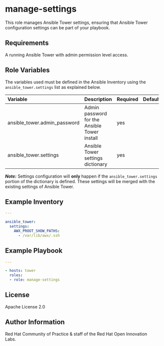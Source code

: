 manage-settings
===============

This role manages Ansible Tower settings, ensuring that Ansible Tower configuration settings can be part of your playbook.

## Requirements

A running Ansible Tower with admin permission level access.


## Role Variables

The variables used must be defined in the Ansible Inventory using the `ansible_tower.settings` list as explained below.

| Variable | Description | Required | Defaults |
|:---------|:------------|:---------|:---------|
|ansible_tower.admin_password|Admin password for the Ansible Tower install|yes||
|ansible_tower.settings|Ansible Tower settings dictionary|yes||


**_Note:_** Settings configuration will **only** happen if the `ansible_tower.settings` portion of the dictionary is defined. These settings will be merged with the existing settings of Ansible Tower.


## Example Inventory

```yaml
---

ansible_tower:
  settings:
    AWX_PROOT_SHOW_PATHS:
      - /var/lib/awx/.ssh
```

## Example Playbook

```yaml
---

- hosts: tower
  roles:
  - role: manage-settings
```


License
-------

Apache License 2.0


Author Information
------------------

Red Hat Community of Practice & staff of the Red Hat Open Innovation Labs.
